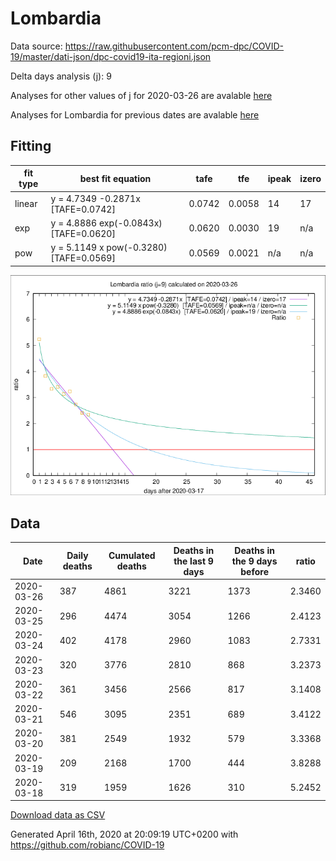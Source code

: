 # Lombardia

Data source: https://raw.githubusercontent.com/pcm-dpc/COVID-19/master/dati-json/dpc-covid19-ita-regioni.json

Delta days analysis (j): 9

Analyses for other values of j for 2020-03-26 are avalable [here](../2020-03-26/README.md)

Analyses for Lombardia for previous dates are avalable [here](../README.md)

## Fitting 
|fit type|best fit equation|tafe|tfe|ipeak|izero|
|-------|-----|--------|------|---|---|
|linear|y = 4.7349 -0.2871x  [TAFE=0.0742]|0.0742|0.0058|14|17|
|exp|y = 4.8886 exp(-0.0843x)  [TAFE=0.0620]|0.0620|0.0030|19|n/a|
|pow|y = 5.1149 x pow(-0.3280)  [TAFE=0.0569]|0.0569|0.0021|n/a|n/a|

![Plot](COVID-19_lombardia_j9_2020-03-26.png)

## Data
|Date|Daily deaths|Cumulated deaths|Deaths in the last 9 days|Deaths in the 9 days before|ratio|
|----|----------|-----------|-------|--------------------|-----|
|2020-03-26|387|4861|3221|1373|2.3460|
|2020-03-25|296|4474|3054|1266|2.4123|
|2020-03-24|402|4178|2960|1083|2.7331|
|2020-03-23|320|3776|2810|868|3.2373|
|2020-03-22|361|3456|2566|817|3.1408|
|2020-03-21|546|3095|2351|689|3.4122|
|2020-03-20|381|2549|1932|579|3.3368|
|2020-03-19|209|2168|1700|444|3.8288|
|2020-03-18|319|1959|1626|310|5.2452|

[Download data as CSV](COVID-19_lombardia_j9_2020-03-26.csv)

Generated April 16th, 2020 at 20:09:19 UTC+0200 with https://github.com/robianc/COVID-19
